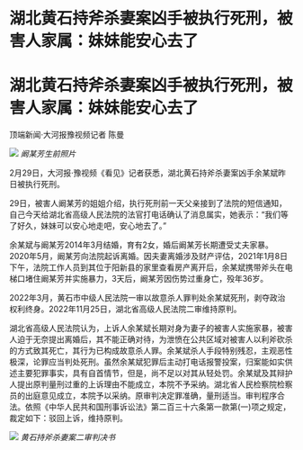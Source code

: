 # 湖北黄石持斧杀妻案凶手被执行死刑，被害人家属：妹妹能安心去了

# 湖北黄石持斧杀妻案凶手被执行死刑，被害人家属：妹妹能安心去了

顶端新闻·大河报豫视频记者 陈曼

![](https://inews.gtimg.com/om_bt/OTQ_deKVpo6NxyosWswLG2BZLZfmkZAuAdkfzXhdK9LY4AA/1000)
_阚某芳生前照片_

2月29日，大河报·豫视频《看见》记者获悉，湖北黄石持斧杀妻案凶手余某斌昨日被执行死刑。

29日，被害人阚某芳的姐姐介绍，执行死刑前一天父亲接到了法院的短信通知，自己今天给湖北省高级人民法院的法官打电话确认了消息属实，她表示：“我们等了好久，妹妹可以安心地走吧，安心地去了。”

余某斌与阚某芳2014年3月结婚，育有2女，婚后阚某芳长期遭受丈夫家暴。2020年5月，阚某芳向法院起诉离婚。因夫妻离婚涉及财产评估，2021年1月8日下午，法院工作人员到其位于阳新县的家里查看房产离开后，余某斌携带斧头在电梯口堵住阚某芳并实施暴力，3天后，阚某芳因伤势过重身亡，殁年36岁。

2022年3月，黄石市中级人民法院一审以故意杀人罪判处余某斌死刑，剥夺政治权利终身。2022年11月25日，湖北省高级人民法院二审维持原判。

湖北省高级人民法院认为，上诉人余某斌长期对身为妻子的被害人实施家暴，被害人迫于无奈提出离婚后，其不能正确对待，为泄愤在公共区域对被害人以利斧砍杀的方式致其死亡，其行为已构成故意杀人罪。余某斌杀人手段特别残忍，主观恶性极深，论罪应当判处死刑。虽然余某斌犯罪后主动打电话报警投案，归案能如实供述主要犯罪事实，具有自首情节，但是，尚不足以对其从轻处罚。余某斌及其辩护人提出原判量刑过重的上诉理由不能成立，本院不予采纳。湖北省人民检察院检察员的出庭意见成立，本院予以采纳。原审判决定罪准确，量刑适当。审判程序合法。依照《中华人民共和国刑事诉讼法》第二百三十六条第一款第(一)项之规定，裁定如下：驳回上诉，维持原判。

![](https://inews.gtimg.com/om_bt/O6nbvIcvRg_uddK4uf6Z8HBRswGKzvXy1oROXwPyTmqXEAA/1000)
_黄石持斧杀妻案二审判决书_

